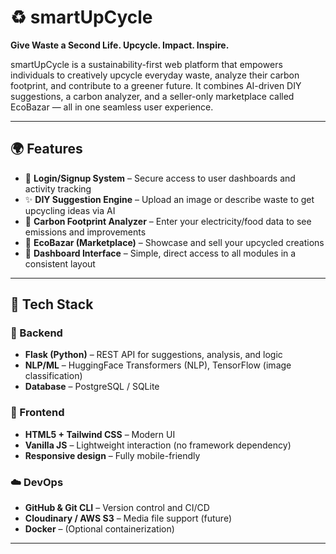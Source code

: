 # ♻️ smartUpCycle

**Give Waste a Second Life. Upcycle. Impact. Inspire.**

smartUpCycle is a sustainability-first web platform that empowers individuals to creatively upcycle everyday waste, analyze their carbon footprint, and contribute to a greener future. It combines AI-driven DIY suggestions, a carbon analyzer, and a seller-only marketplace called EcoBazar — all in one seamless user experience.

---

## 🌍 Features

- 🔐 **Login/Signup System** – Secure access to user dashboards and activity tracking
- ✨ **DIY Suggestion Engine** – Upload an image or describe waste to get upcycling ideas via AI
- 🌿 **Carbon Footprint Analyzer** – Enter your electricity/food data to see emissions and improvements
- 🛒 **EcoBazar (Marketplace)** – Showcase and sell your upcycled creations
- 💬 **Dashboard Interface** – Simple, direct access to all modules in a consistent layout

---

## 🔧 Tech Stack

### 🔩 Backend
- **Flask (Python)** – REST API for suggestions, analysis, and logic
- **NLP/ML** – HuggingFace Transformers (NLP), TensorFlow (image classification)
- **Database** – PostgreSQL / SQLite

### 🎨 Frontend
- **HTML5 + Tailwind CSS** – Modern UI
- **Vanilla JS** – Lightweight interaction (no framework dependency)
- **Responsive design** – Fully mobile-friendly

### ☁️ DevOps
- **GitHub & Git CLI** – Version control and CI/CD
- **Cloudinary / AWS S3** – Media file support (future)
- **Docker** – (Optional containerization)

---